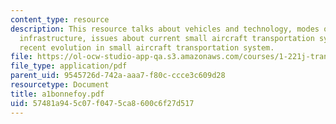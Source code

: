 ```yaml
---
content_type: resource
description: This resource talks about vehicles and technology, modes of operation,
  infrastructure, issues about current small aircraft transportation systems, and
  recent evolution in small aircraft transportation system.
file: https://ol-ocw-studio-app-qa.s3.amazonaws.com/courses/1-221j-transportation-systems-fall-2004/57481a945c07f0475ca8600c6f27d517_a1bonnefoy.pdf
file_type: application/pdf
parent_uid: 9545726d-742a-aaa7-f80c-ccce3c609d28
resourcetype: Document
title: a1bonnefoy.pdf
uid: 57481a94-5c07-f047-5ca8-600c6f27d517
---
```

